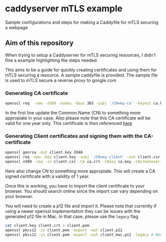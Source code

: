 # caddyserver mTLS example
Sample configurations and steps for making a Caddyfile for mTLS securing a webpage

## Aim of this repository

When trying to setup a Caddyserver for mTLS securing resources, I didn't fine a example highlighting the steps needed.

This aims to be a guide for quickly creating certificates and using them for mTLS securing a resource. A sample caddyfile is provided. The sample file is used to mTLS secure a reverse proxy to google.com

### Generating CA certificate

```bash
openssl req  -new -x509 -nodes -days 365 -subj '/CN=my-ca' -keyout ca.key -out ca.crt
```

In the first line update the Common Name (CN) to something more appropiate in your case. Also please note that this CA certificate will be valid for one year only. This certificate is then referenced [here](https://github.com/tinchopu/caddyserver-mtls/blob/main/Caddyfile#L5)

### Generating Client certificates and signing them with the CA-certificate

```bash
openssl genrsa -out client.key 2048
openssl req -new -key client.key -subj '/CN=my-client' -out client.csr
openssl x509 -req -in client.csr -CA ca.crt -CAkey ca.key -CAcreateserial -days 365 -out client.crt
````

Here also change CN to something more appropiate. This will create a CA signed certificate with a validity of 1 year.

Once this is working, you have to import the client certificate to your browser. You should search online since the import can vary depending on your browser.

You will need to create a p12 file and import it. Please note that currently if using a newer openssl implementation they can be issues with the generated p12 file in Mac. In that case, please use the `legacy` flag
```bash
cat client.key client.crt > client.pem
openssl pkcs12 -in client.pem -export -out client.p12
openssl pkcs12 -in client.pem -export -out client_mac.p12 -legacy # Needed in newer implementations of openssl for Mac compatitbility
````